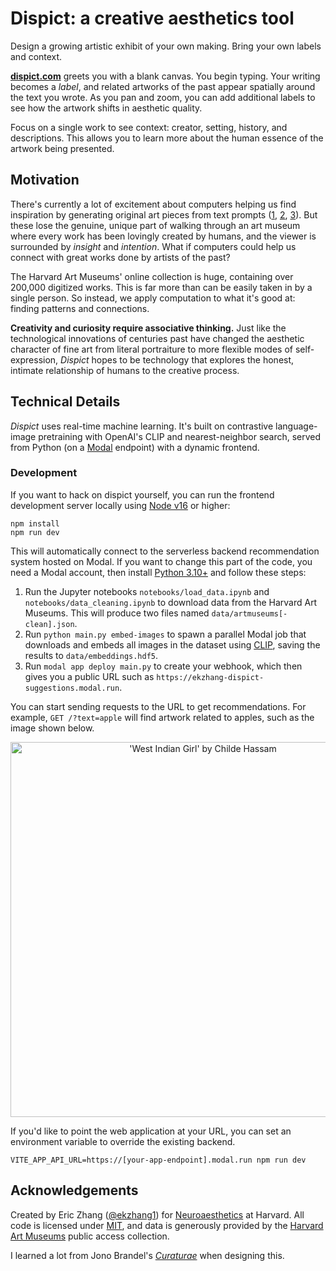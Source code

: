 # Dispict: a creative aesthetics tool

Design a growing artistic exhibit of your own making. Bring your own labels and context.

**[dispict.com](https://dispict.com)** greets you with a blank canvas. You begin typing. Your writing becomes a _label_, and related artworks of the past appear spatially around the text you wrote. As you pan and zoom, you can add additional labels to see how the artwork shifts in aesthetic quality.

Focus on a single work to see context: creator, setting, history, and descriptions. This allows you to learn more about the human essence of the artwork being presented.

## Motivation

There's currently a lot of excitement about computers helping us find inspiration by generating original art pieces from text prompts ([1](https://openai.com/dall-e-2/), [2](https://www.midjourney.com/), [3](https://stability.ai/blog/stable-diffusion-public-release)). But these lose the genuine, unique part of walking through an art museum where every work has been lovingly created by humans, and the viewer is surrounded by _insight_ and _intention_. What if computers could help us connect with great works done by artists of the past?

The Harvard Art Museums' online collection is huge, containing over 200,000 digitized works. This is far more than can be easily taken in by a single person. So instead, we apply computation to what it's good at: finding patterns and connections.

**Creativity and curiosity require associative thinking.** Just like the technological innovations of centuries past have changed the aesthetic character of fine art from literal portraiture to more flexible modes of self-expression, _Dispict_ hopes to be technology that explores the honest, intimate relationship of humans to the creative process.

## Technical Details

_Dispict_ uses real-time machine learning. It's built on contrastive language-image pretraining with OpenAI's CLIP and nearest-neighbor search, served from Python (on a [Modal](https://modal.com/) endpoint) with a dynamic frontend.

### Development

If you want to hack on dispict yourself, you can run the frontend development server locally using [Node v16](https://nodejs.org/) or higher:

```shell
npm install
npm run dev
```

This will automatically connect to the serverless backend recommendation system hosted on Modal. If you want to change this part of the code, you need a Modal account, then install [Python 3.10+](https://www.python.org/) and follow these steps:

1. Run the Jupyter notebooks `notebooks/load_data.ipynb` and `notebooks/data_cleaning.ipynb` to download data from the Harvard Art Museums. This will produce two files named `data/artmuseums[-clean].json`.
2. Run `python main.py embed-images` to spawn a parallel Modal job that downloads and embeds all images in the dataset using [CLIP](https://openai.com/blog/clip/), saving the results to `data/embeddings.hdf5`.
3. Run `modal app deploy main.py` to create your webhook, which then gives you a public URL such as `https://ekzhang-dispict-suggestions.modal.run`.

You can start sending requests to the URL to get recommendations. For example, `GET /?text=apple` will find artwork related to apples, such as the image shown below.

<p align="center">
<a href="https://harvardartmuseums.org/collections/object/230725">
<img src="https://nrs.harvard.edu/urn-3:HUAM:756527" alt="'West Indian Girl' by Childe Hassam" width="600">
</a>
</p>

If you'd like to point the web application at your URL, you can set an environment variable to override the existing backend.

```shell
VITE_APP_API_URL=https://[your-app-endpoint].modal.run npm run dev
```

## Acknowledgements

Created by Eric Zhang ([@ekzhang1](https://twitter.com/ekzhang1)) for [Neuroaesthetics](https://mbb.harvard.edu/) at Harvard. All code is licensed under [MIT](LICENSE), and data is generously provided by the [Harvard Art Museums](https://www.harvardartmuseums.org/) public access collection.

I learned a lot from Jono Brandel's [_Curaturae_](https://curaturae.com/) when designing this.
